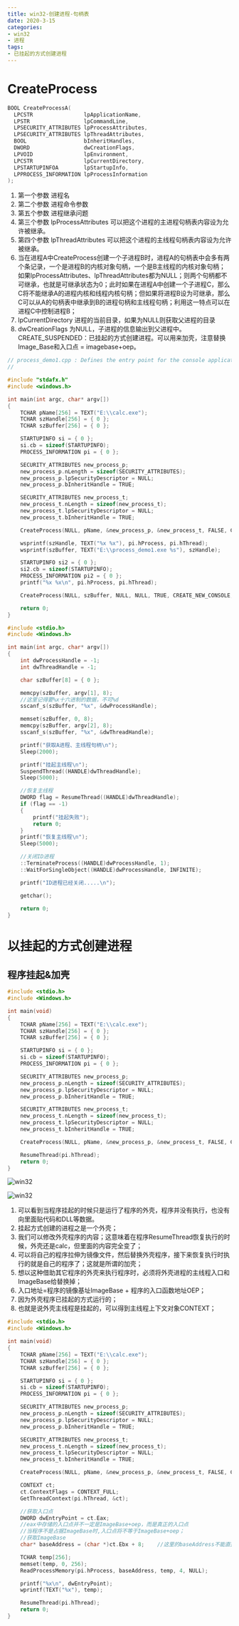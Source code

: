 ```yaml
---
title: win32-创建进程-句柄表
date: 2020-3-15
categories: 
- win32
- 进程
tags: 
- 已挂起的方式创建进程
---
```


# CreateProcess

```c
BOOL CreateProcessA(
  LPCSTR                lpApplicationName,
  LPSTR                 lpCommandLine,
  LPSECURITY_ATTRIBUTES lpProcessAttributes,
  LPSECURITY_ATTRIBUTES lpThreadAttributes,
  BOOL                  bInheritHandles,
  DWORD                 dwCreationFlags,
  LPVOID                lpEnvironment,
  LPCSTR                lpCurrentDirectory,
  LPSTARTUPINFOA        lpStartupInfo,
  LPPROCESS_INFORMATION lpProcessInformation
);
```

1. 第一个参数   进程名
2. 第二个参数   进程命令参数
3. 第五个参数   进程继承问题
4. 第三个参数   lpProcessAttributes 可以把这个进程的主进程句柄表内容设为允许被继承。
5. 第四个参数   lpThreadAttributes  可以把这个进程的主线程句柄表内容设为允许被继承。
6. 当在进程A中CreateProcess创建一个子进程B时，进程A的句柄表中会多有两个条记录，一个是进程B的内核对象句柄，一个是B主线程的内核对象句柄；如果lpProcessAttributes、lpThreadAttributes都为NULL；则两个句柄都不可继承，也就是可继承状态为0；此时如果在进程A中创建一个子进程C，那么C将不能继承A的进程内核和线程内核句柄；但如果将进程B设为可继承，那么C可以从A的句柄表中继承到B的进程句柄和主线程句柄；利用这一特点可以在进程C中控制进程B；
1. lpCurrentDirectory   进程的当前目录，如果为NULL则获取父进程的目录
2. dwCreationFlags  为NULL，子进程的信息输出到父进程中。CREATE_SUSPENDED：已挂起的方式创建进程。可以用来加壳，注意替换Image_Base和入口点 = imagebase+oep。

```c
// process_demo1.cpp : Defines the entry point for the console application.
//

#include "stdafx.h"
#include <windows.h>

int main(int argc, char* argv[])
{
	TCHAR pName[256] = TEXT("E:\\calc.exe");
	TCHAR szHandle[256] = { 0 };
	TCHAR szBuffer[256] = { 0 };

	STARTUPINFO si = { 0 };
	si.cb = sizeof(STARTUPINFO);
	PROCESS_INFORMATION pi = { 0 };

	SECURITY_ATTRIBUTES new_process_p;
	new_process_p.nLength = sizeof(SECURITY_ATTRIBUTES);
	new_process_p.lpSecurityDescriptor = NULL;
	new_process_p.bInheritHandle = TRUE;

	SECURITY_ATTRIBUTES new_process_t;
	new_process_t.nLength = sizeof(new_process_t);
	new_process_t.lpSecurityDescriptor = NULL;
	new_process_t.bInheritHandle = TRUE;

	CreateProcess(NULL, pName, &new_process_p, &new_process_t, FALSE, CREATE_NEW_CONSOLE, NULL, NULL, &si, &pi);

	wsprintf(szHandle, TEXT("%x %x"), pi.hProcess, pi.hThread);
	wsprintf(szBuffer, TEXT("E:\\process_demo1.exe %s"), szHandle);

	STARTUPINFO si2 = { 0 };
	si2.cb = sizeof(STARTUPINFO);
	PROCESS_INFORMATION pi2 = { 0 };
	printf("%x %x\n", pi.hProcess, pi.hThread);

	CreateProcess(NULL, szBuffer, NULL, NULL, TRUE, CREATE_NEW_CONSOLE, NULL, NULL, &si2, &pi2);

	return 0;
}
```

```c
#include <stdio.h>
#include <Windows.h>

int main(int argc, char* argv[])
{
	int dwProcessHandle = -1;
	int dwThreadHandle = -1;

	char szBuffer[8] = { 0 };

	memcpy(szBuffer, argv[1], 8);
    //这里记得要%x十六进制的数据，不可%d
	sscanf_s(szBuffer, "%x", &dwProcessHandle);

	memset(szBuffer, 0, 8);
	memcpy(szBuffer, argv[2], 8);
	sscanf_s(szBuffer, "%x", &dwThreadHandle);

	printf("获取A进程、主线程句柄\n");
	Sleep(2000);

	printf("挂起主线程\n");
	SuspendThread((HANDLE)dwThreadHandle);
	Sleep(5000);

	//恢复主线程                        
	DWORD flag = ResumeThread((HANDLE)dwThreadHandle);
	if (flag == -1)
	{
		printf("挂起失败");
		return 0;
	}
	printf("恢复主线程\n");
	Sleep(5000);

	//关闭ID进程                        
	::TerminateProcess((HANDLE)dwProcessHandle, 1);
	::WaitForSingleObject((HANDLE)dwProcessHandle, INFINITE);

	printf("ID进程已经关闭.....\n");

	getchar();
	
	return 0;
}
```

# 以挂起的方式创建进程
## 程序挂起&加壳

```c
#include <stdio.h>
#include <Windows.h>

int main(void)
{
	TCHAR pName[256] = TEXT("E:\\calc.exe");
	TCHAR szHandle[256] = { 0 };
	TCHAR szBuffer[256] = { 0 };

	STARTUPINFO si = { 0 };
	si.cb = sizeof(STARTUPINFO);
	PROCESS_INFORMATION pi = { 0 };

	SECURITY_ATTRIBUTES new_process_p;
	new_process_p.nLength = sizeof(SECURITY_ATTRIBUTES);
	new_process_p.lpSecurityDescriptor = NULL;
	new_process_p.bInheritHandle = TRUE;

	SECURITY_ATTRIBUTES new_process_t;
	new_process_t.nLength = sizeof(new_process_t);
	new_process_t.lpSecurityDescriptor = NULL;
	new_process_t.bInheritHandle = TRUE;

	CreateProcess(NULL, pName, &new_process_p, &new_process_t, FALSE, CREATE_SUSPENDED, NULL, NULL, &si, &pi);

	ResumeThread(pi.hThread);
	return 0;
}
```


![win32](/images/win32/win32-42.png)

![win32](/images/win32/win32-43.png)

1. 可以看到当程序挂起的时候只是运行了程序的外壳，程序并没有执行，也没有向里面贴代码和DLL等数据。
2. 挂起方式创建的进程之是一个外壳；
3. 我们可以修改外壳程序的内容；这意味着在程序ResumeThread恢复执行的时候，外壳还是calc，但里面的内容完全变了；
4. 可以将自己的程序拉伸为镜像文件，然后替换外壳程序，接下来恢复执行时执行的就是自己的程序了；这就是所谓的加壳；
5. 想以这种借助其它程序的外壳来执行程序时，必须将外壳进程的主线程入口和ImageBase给替换掉；
6. 入口地址=程序的镜像基址ImageBase + 程序的入口函数地址OEP；
7. 因为外壳程序已挂起的方式运行的；
8. 也就是说外壳主线程是挂起的，可以得到主线程上下文对象CONTEXT；

```c
#include <stdio.h>
#include <Windows.h>

int main(void)
{
	TCHAR pName[256] = TEXT("E:\\calc.exe");
	TCHAR szHandle[256] = { 0 };
	TCHAR szBuffer[256] = { 0 };

	STARTUPINFO si = { 0 };
	si.cb = sizeof(STARTUPINFO);
	PROCESS_INFORMATION pi = { 0 };

	SECURITY_ATTRIBUTES new_process_p;
	new_process_p.nLength = sizeof(SECURITY_ATTRIBUTES);
	new_process_p.lpSecurityDescriptor = NULL;
	new_process_p.bInheritHandle = TRUE;

	SECURITY_ATTRIBUTES new_process_t;
	new_process_t.nLength = sizeof(new_process_t);
	new_process_t.lpSecurityDescriptor = NULL;
	new_process_t.bInheritHandle = TRUE;

	CreateProcess(NULL, pName, &new_process_p, &new_process_t, FALSE, CREATE_SUSPENDED, NULL, NULL, &si, &pi);

	CONTEXT ct;
	ct.ContextFlags = CONTEXT_FULL;
	GetThreadContext(pi.hThread, &ct);

	//获取入口点
	DWORD dwEntryPoint = ct.Eax;    
	//eax中存储的入口点并不一定是ImageBase+oep，而是真正的入口点
	//当程序不是占据ImageBase时,入口点将不等于ImageBase+oep；
	//获取ImageBase
	char* baseAddress = (char *)ct.Ebx + 8;    //这里的baseAddress不能直接输出

	TCHAR temp[256];
	memset(temp, 0, 256);
	ReadProcessMemory(pi.hProcess, baseAddress, temp, 4, NULL);

	printf("%x\n", dwEntryPoint);
	wprintf(TEXT("%x"), temp);

	ResumeThread(pi.hThread);
	return 0;
}
```